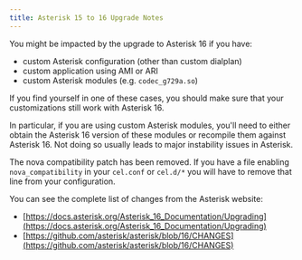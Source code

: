 ```yaml
---
title: Asterisk 15 to 16 Upgrade Notes
---
```


You might be impacted by the upgrade to Asterisk 16 if you have:

- custom Asterisk configuration (other than custom dialplan)
- custom application using AMI or ARI
- custom Asterisk modules (e.g. `codec_g729a.so`)

If you find yourself in one of these cases, you should make sure that your customizations still work
with Asterisk 16.

In particular, if you are using custom Asterisk modules, you\'ll need to either obtain the Asterisk
16 version of these modules or recompile them against Asterisk 16. Not doing so usually leads to
major instability issues in Asterisk.

The nova compatibility patch has been removed. If you have a file enabling `nova_compatibility` in
your `cel.conf` or `cel.d/*` you will have to remove that line from your configuration.

You can see the complete list of changes from the Asterisk website:

- [https://docs.asterisk.org/Asterisk_16_Documentation/Upgrading](https://docs.asterisk.org/Asterisk_16_Documentation/Upgrading)
- [https://github.com/asterisk/asterisk/blob/16/CHANGES](https://github.com/asterisk/asterisk/blob/16/CHANGES)

